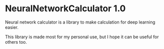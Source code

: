 # NeuralNetworkCalculator 1.0

Neural network calculator is a library to make calculation for deep learning easier.

This library is made most for my personal use, but I hope it can be useful for others too.